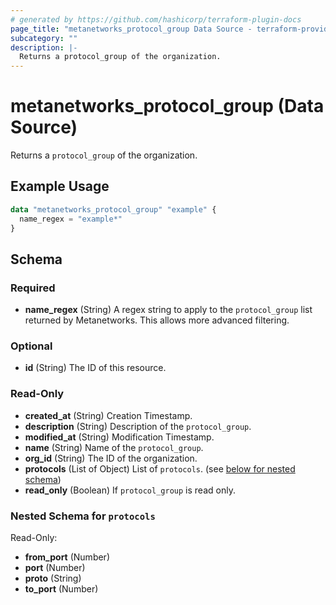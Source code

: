 ```yaml
---
# generated by https://github.com/hashicorp/terraform-plugin-docs
page_title: "metanetworks_protocol_group Data Source - terraform-provider-metanetworks"
subcategory: ""
description: |-
  Returns a protocol_group of the organization.
---
```


# metanetworks_protocol_group (Data Source)

Returns a `protocol_group` of the organization.

## Example Usage

```terraform
data "metanetworks_protocol_group" "example" {
  name_regex = "example*"
}
```

<!-- schema generated by tfplugindocs -->
## Schema

### Required

- **name_regex** (String) A regex string to apply to the `protocol_group` list returned by Metanetworks. This allows more advanced filtering.

### Optional

- **id** (String) The ID of this resource.

### Read-Only

- **created_at** (String) Creation Timestamp.
- **description** (String) Description of the `protocol_group`.
- **modified_at** (String) Modification Timestamp.
- **name** (String) Name of the `protocol_group`.
- **org_id** (String) The ID of the organization.
- **protocols** (List of Object) List of `protocols`. (see [below for nested schema](#nestedatt--protocols))
- **read_only** (Boolean) If `protocol_group` is read only.

<a id="nestedatt--protocols"></a>
### Nested Schema for `protocols`

Read-Only:

- **from_port** (Number)
- **port** (Number)
- **proto** (String)
- **to_port** (Number)


